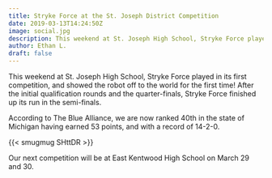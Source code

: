 ```yaml
---
title: Stryke Force at the St. Joseph District Competition
date: 2019-03-13T14:24:50Z
image: social.jpg
description: This weekend at St. Joseph High School, Stryke Force played in its first competition, and showed the robot off to the world for the first time!
author: Ethan L.
draft: false
---
```


This weekend at St. Joseph High School, Stryke Force played in its first competition, and showed the robot off to the world for the first time! After the initial qualification rounds and the quarter-finals, Stryke Force finished up its run in the semi-finals.

According to The Blue Alliance, we are now ranked 40th in the state of Michigan having earned 53 points, and with a record of 14-2-0.

{{< smugmug SHttDR >}}

Our next competition will be at East Kentwood High School on March 29 and 30.
